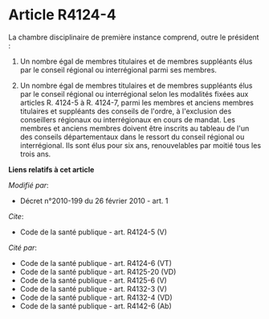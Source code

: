 # Article R4124-4

La chambre disciplinaire de première instance comprend, outre le président : 

1. Un nombre égal de membres titulaires et de membres suppléants élus par le conseil régional ou interrégional parmi ses
membres. 

2. Un nombre égal de membres titulaires et de membres suppléants élus par le conseil régional ou interrégional selon les
modalités fixées aux articles R. 4124-5 à R. 4124-7, parmi les membres et anciens membres titulaires et suppléants des
conseils de l'ordre, à l'exclusion des conseillers régionaux ou interrégionaux en cours de mandat. Les membres et anciens
membres doivent être inscrits au tableau de l'un des conseils départementaux dans le ressort du conseil régional ou
interrégional. Ils sont élus pour six ans, renouvelables par moitié tous les trois ans.

**Liens relatifs à cet article**

_Modifié par_:

  - Décret n°2010-199 du 26 février 2010 - art. 1

_Cite_:

  - Code de la santé publique - art. R4124-5 (V)

_Cité par_:

  - Code de la santé publique - art. R4124-6 (VT)
  - Code de la santé publique - art. R4125-20 (VD)
  - Code de la santé publique - art. R4125-6 (V)
  - Code de la santé publique - art. R4132-3 (V)
  - Code de la santé publique - art. R4132-4 (VD)
  - Code de la santé publique - art. R4142-6 (Ab)
